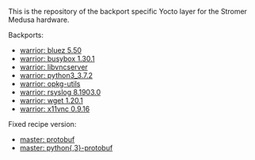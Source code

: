 This is the repository of the backport specific Yocto layer for the Stromer Medusa hardware.

Backports:
- [warrior: bluez 5.50](https://github.com/kraj/poky/commit/496a4f924d23df6beb9382b4e3bcdcf5c12a9cdf)
- [warrior: busybox 1.30.1](https://github.com/kraj/poky/commit/3f28e5ba7878d57a6c7eb475a83f620a5fda852f)
- [warrior: libvncserver](https://github.com/openembedded/meta-openembedded/commit/14934c44a7ec13ada8b08840fba3b7fec909c354)
- [warrior: python3_3.7.2](https://github.com/kraj/poky/commit/9773b89a2f371acbe1e40d7cef6afb6c2a24f9c5)
- [warrior: opkg-utils](https://github.com/kraj/poky/commit/a79bc39033c07e5cb0aa5ca95afe8f035c403f33)
- [warrior: rsyslog 8.1903.0](https://github.com/openembedded/meta-openembedded/commit/8f78e302b9e3cd0248d8a1a35a116487424ed375)
- [warrior: wget 1.20.1](https://github.com/kraj/poky/commit/31057d6dccf5fbb5f291dd69017cee34b214d375)
- [warrior: x11vnc 0.9.16](https://github.com/openembedded/meta-openembedded/commit/a2172fbe46890467e112544372bbb6ef7d92c617)

Fixed recipe version:
- [master: protobuf](https://github.com/openembedded/meta-openembedded/commit/2f5819d9c37387764a600d9dc8d22bee8a71f710)
- [master: python{,3}-protobuf](https://github.com/openembedded/meta-openembedded/commit/e78cf913076ba28633d0ec4540f15820a0d944d2)
